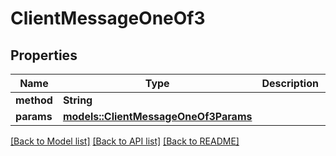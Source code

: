 # ClientMessageOneOf3

## Properties

| Name       | Type                                                                     | Description | Notes |
| ---------- | ------------------------------------------------------------------------ | ----------- | ----- |
| **method** | **String**                                                               |             |
| **params** | [**models::ClientMessageOneOf3Params**](ClientMessage_oneOf_3_params.md) |             |

[[Back to Model list]](../README.md#documentation-for-models) [[Back to API list]](../README.md#documentation-for-api-endpoints) [[Back to README]](../README.md)
